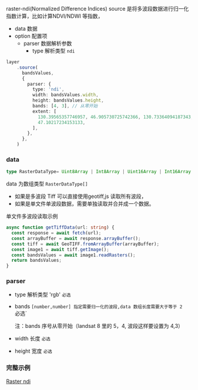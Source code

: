 raster-ndi(Normalized Difference Indices) source 是将多波段数据进行归一化指数计算，比如计算NDVI/NDWI 等指数，

- data  数据
- option 配置项
  - parser 数据解析参数
    - type 解析类型 `ndi`

```ts
layer
    .source(
      bandsValues,
      {
        parser: {
          type: 'ndi',
          width: bandsValues.width,
          height: bandsValues.height,
          bands: [4, 3], // 从零开始
          extent: [
            130.39565357746957, 46.905730725742366, 130.73364094187343,
            47.10217234153133,
          ],
        },
      },
    )

```
### data


```ts 
type RasterDataType= Uint8Array | Int8Array | Uint16Array | Int16Array | Uint32Array | Int32Array | Float32Array | Float64Array

```

data 为数组类型 `RasterDataType[]`

- 如果是多波段 Tiff 可以直接使用geotiff,js 读取所有波段，
- 如果是单文件单波段数据，需要单独读取并合并成一个数据。

单文件多波段读取示例

```ts
async function getTiffData(url: string) {
  const response = await fetch(url);
  const arrayBuffer = await response.arrayBuffer();
  const tiff = await GeoTIFF.fromArrayBuffer(arrayBuffer);
  const image1 = await tiff.getImage();
  const bandsValues = await image1.readRasters();
  return bandsValues;
}

```


### parser

- type 解析类型  'rgb' `必选`
- bands `[number,number] 指定需要归一化的波段,data 数组长度需要大于等于 2  `必选`
  
  注：bands 序号从零开始（landsat 8 里的 5，4, 波段这样要设置为 4,3）

- width 长度 `必选`
- height 宽度 `必选`

### 完整示例

[Raster ndi](../../../../examples/raster/ndi/#ndbi)

